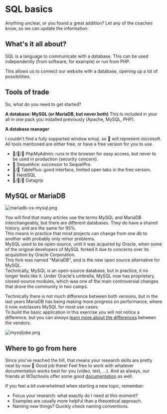 # SQL basics

Anything unclear, or you found a great addition?
Let any of the coaches know, so we can update the information.

## What's it all about?

SQL is a language to communicate with a database. This can be used independently (from software, for example) or run from PHP.

This allows us to connect our website with a database, opening up a lot of possibilities.

## Tools of trade

So, what do you need to get started?

**A database: MySQL (or MariaDB, but never both)**
This is included in your all in one pack you installed previously (Apache, MySQL, PHP).

**A database manager**

I couldn't find a fully supported window emoji, so 🎤 will represent *micro*soft.
All tools mentioned are either free, or have a free version for you to use.

- 🍎/🐧/🎤 PhpMyAdmin: runs in the browser for easy access, but never to be used in production (security concern).
- 🍎 SequelAce: successor to SequelPro.
- 🍎/🎤 TablePlus: good interface, limited open tabs in the free version.
- 🎤 HeidiSQL
- 🍎/🐧/🎤 Datagrip

## MySQL or MariaDB

![mariadb-vs-mysql.png](images/mariadb-vs-mysql.png)

You will find that many articles use the terms MySQL and MariaDB interchangeably, but there are different databases. They do have a shared history, and are the same for 95%.  
This means in practice that most projects can change from one db to another with probably only minor problems.  
MySQL used to be open-source, until it was acquired by Oracle, when some of the original developers of MySQL forked it due to concerns over its acquisition by Oracle Corporation.  
This fork was named "MariaDB", and is the new open source alternative for MySQL.  
Technically, MySQL is an open-source database, but in practice, it no longer feels like it. Under Oracle's umbrella, MySQL now has proprietary, closed-source modules, which was one of the main controversial changes that drove the community in two camps.

Technically there is not much difference between both versions, but in the last years MariaDB has being making more progress on performance, where it now outclasses MySQL for most use cases.  
To build the basic application in this exercise you will not notice a difference, but you can always [learn more about the differences](https://www.eversql.com/mariadb-vs-mysql/) between the vendors.

![mysqljoke.png](images/mysqljoke.jpg)

## Where to go from here

Since you've reached the hill, that means your research skills are pretty neat by now 🔬 Good job there!
Feel free to work with whatever documentation works best for you (video, text, ...).
And as always, our friends at W3schools offer some good [documentation](https://www.w3schools.com/sql/sql_syntax.asp) as well.

If you feel a bit overwhelmed when starting a new topic, remember:
- Focus your research: what exactly do I need at this moment?
- Examples are usually more helpful than a theoretical approach.
- Naming new things? Quickly check naming conventions.